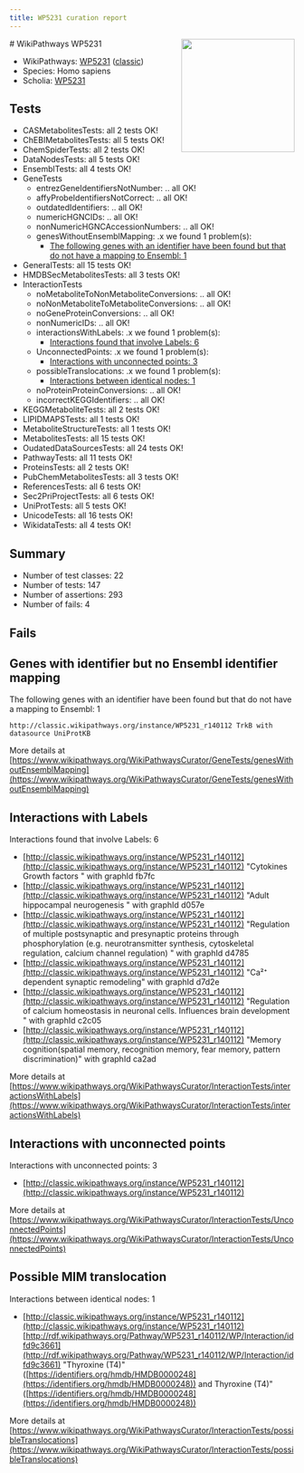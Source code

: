 ```yaml
---
title: WP5231 curation report
---
```


<img style="float: right; width: 200px" src="https://upload.wikimedia.org/wikipedia/commons/thumb/8/83/Wplogo_with_text_500.png/640px-Wplogo_with_text_500.png" />
# WikiPathways WP5231

* WikiPathways: [WP5231](https://wikipathways.org/pathways/WP5231) ([classic](https://classic.wikipathways.org/instance/WP5231))
* Species: Homo sapiens
* Scholia: [WP5231](https://scholia.toolforge.org/wikipathways/WP5231)
## Tests
* CASMetabolitesTests: all 2 tests OK!
* ChEBIMetabolitesTests: all 5 tests OK!
* ChemSpiderTests: all 2 tests OK!
* DataNodesTests: all 5 tests OK!
* EnsemblTests: all 4 tests OK!
* GeneTests
    * entrezGeneIdentifiersNotNumber: .. all OK!
    * affyProbeIdentifiersNotCorrect: .. all OK!
    * outdatedIdentifiers: .. all OK!
    * numericHGNCIDs: .. all OK!
    * nonNumericHGNCAccessionNumbers: .. all OK!
    * genesWithoutEnsemblMapping: .x we found 1 problem(s):
        * [The following genes with an identifier have been found but that do not have a mapping to Ensembl: 1](#40286d83)
* GeneralTests: all 15 tests OK!
* HMDBSecMetabolitesTests: all 3 tests OK!
* InteractionTests
    * noMetaboliteToNonMetaboliteConversions: .. all OK!
    * noNonMetaboliteToMetaboliteConversions: .. all OK!
    * noGeneProteinConversions: .. all OK!
    * nonNumericIDs: .. all OK!
    * interactionsWithLabels: .x we found 1 problem(s):
        * [Interactions found that involve Labels: 6](#630d267d)
    * UnconnectedPoints: .x we found 1 problem(s):
        * [Interactions with unconnected points: 3](#35a61adb)
    * possibleTranslocations: .x we found 1 problem(s):
        * [Interactions between identical nodes: 1](#1c118206)
    * noProteinProteinConversions: .. all OK!
    * incorrectKEGGIdentifiers: .. all OK!
* KEGGMetaboliteTests: all 2 tests OK!
* LIPIDMAPSTests: all 1 tests OK!
* MetaboliteStructureTests: all 1 tests OK!
* MetabolitesTests: all 15 tests OK!
* OudatedDataSourcesTests: all 24 tests OK!
* PathwayTests: all 11 tests OK!
* ProteinsTests: all 2 tests OK!
* PubChemMetabolitesTests: all 3 tests OK!
* ReferencesTests: all 6 tests OK!
* Sec2PriProjectTests: all 6 tests OK!
* UniProtTests: all 5 tests OK!
* UnicodeTests: all 16 tests OK!
* WikidataTests: all 4 tests OK!


## Summary

* Number of test classes: 22
* Number of tests: 147
* Number of assertions: 293
* Number of fails: 4

## Fails

<a name="40286d83" />

## Genes with identifier but no Ensembl identifier mapping

The following genes with an identifier have been found but that do not have a mapping to Ensembl: 1
```
http://classic.wikipathways.org/instance/WP5231_r140112 TrkB with datasource UniProtKB
```

More details at [https://www.wikipathways.org/WikiPathwaysCurator/GeneTests/genesWithoutEnsemblMapping](https://www.wikipathways.org/WikiPathwaysCurator/GeneTests/genesWithoutEnsemblMapping)

<a name="630d267d" />

## Interactions with Labels

Interactions found that involve Labels: 6

* [http://classic.wikipathways.org/instance/WP5231_r140112](http://classic.wikipathways.org/instance/WP5231_r140112) "Cytokines
Growth factors " with graphId fb7fc
* [http://classic.wikipathways.org/instance/WP5231_r140112](http://classic.wikipathways.org/instance/WP5231_r140112) "Adult hippocampal neurogenesis 
" with graphId d057e
* [http://classic.wikipathways.org/instance/WP5231_r140112](http://classic.wikipathways.org/instance/WP5231_r140112) "Regulation of multiple
postsynaptic and presynaptic 
proteins through phosphorylation
(e.g. neurotransmitter synthesis, 
cytoskeletal regulation, calcium channel
regulation) " with graphId d4785
* [http://classic.wikipathways.org/instance/WP5231_r140112](http://classic.wikipathways.org/instance/WP5231_r140112) "Ca²⁺ dependent synaptic remodeling" with graphId d7d2e
* [http://classic.wikipathways.org/instance/WP5231_r140112](http://classic.wikipathways.org/instance/WP5231_r140112) "Regulation of calcium homeostasis
in neuronal cells. Influences brain 
development
" with graphId c2c05
* [http://classic.wikipathways.org/instance/WP5231_r140112](http://classic.wikipathways.org/instance/WP5231_r140112) "Memory cognition(spatial memory, 
recognition memory, fear memory,
pattern discrimination)" with graphId ca2ad


More details at [https://www.wikipathways.org/WikiPathwaysCurator/InteractionTests/interactionsWithLabels](https://www.wikipathways.org/WikiPathwaysCurator/InteractionTests/interactionsWithLabels)

<a name="35a61adb" />

## Interactions with unconnected points

Interactions with unconnected points: 3

* [http://classic.wikipathways.org/instance/WP5231_r140112](http://classic.wikipathways.org/instance/WP5231_r140112)


More details at [https://www.wikipathways.org/WikiPathwaysCurator/InteractionTests/UnconnectedPoints](https://www.wikipathways.org/WikiPathwaysCurator/InteractionTests/UnconnectedPoints)

<a name="1c118206" />

## Possible MIM translocation

Interactions between identical nodes: 1

* [http://classic.wikipathways.org/instance/WP5231_r140112](http://classic.wikipathways.org/instance/WP5231_r140112) [http://rdf.wikipathways.org/Pathway/WP5231_r140112/WP/Interaction/idfd9c3661](http://rdf.wikipathways.org/Pathway/WP5231_r140112/WP/Interaction/idfd9c3661) "Thyroxine (T4)" ([https://identifiers.org/hmdb/HMDB0000248](https://identifiers.org/hmdb/HMDB0000248)) and 
Thyroxine (T4)" ([https://identifiers.org/hmdb/HMDB0000248](https://identifiers.org/hmdb/HMDB0000248))


More details at [https://www.wikipathways.org/WikiPathwaysCurator/InteractionTests/possibleTranslocations](https://www.wikipathways.org/WikiPathwaysCurator/InteractionTests/possibleTranslocations)

